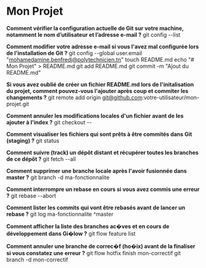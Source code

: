 # Mon Projet
**Comment vérifier la configuration actuelle de Git sur votre machine, notamment le nom
d’utilisateur et l’adresse e-mail ?**
git config --list


**Comment modifier votre adresse e-mail si vous l'avez mal configurée lors de l'installation
de Git ?**
git config --global user.email "mohamedamine.benfredj@polytechnicien.tn"
touch README.md
echo "# Mon Projet" > README.md
git add README.md
git commit -m "Ajout du README.md"


**Si vous avez oublié de créer un fichier README.md lors de l'initalisation du projet,
comment pouvez-vous l'ajouter après coup et commiter les changements ?**
git remote add origin git@github.com:votre-utilisateur/mon-projet.git


**Comment annuler les modifications locales d'un fichier avant de les ajouter à l'index ?**
git checkout -- <fichier>

**Comment visualiser les fichiers qui sont prêts à être commités dans Git (staging) ?**
 git status


**Comment suivre (track) un dépôt distant et récupérer toutes les branches de ce dépôt ?**
git fetch --all

 **Comment supprimer une branche locale après l'avoir fusionnée dans master ?**
 git branch -d ma-fonctionnalite
 
**Comment interrompre un rebase en cours si vous avez commis une erreur ?**
git rebase --abort

**Comment lister les commits qui vont être rebasés avant de lancer un rebase ?**
git log ma-fonctionnalite ^master

**Comment afficher la liste des branches ac�ves et en cours de développement dans
Gi�low ?**
git flow feature list

**Comment annuler une branche de correc�f (ho�ix) avant de la finaliser si vous constatez
une erreur ?**
git flow hotfix finish mon-correctif
git branch -d mon-correctif
